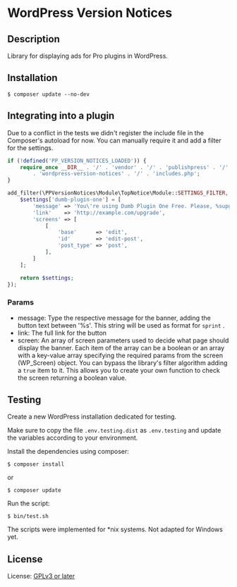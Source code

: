 # WordPress Version Notices


## Description

Library for displaying ads for Pro plugins in WordPress.

## Installation

```shell script
$ composer update --no-dev
```

## Integrating into a plugin

Due to a conflict in the tests we didn't register the include file in the Composer's autoload for now. You can manually require it and add a filter for the settings.

```php
if (!defined('PP_VERSION_NOTICES_LOADED')) {
    require_once __DIR__ . '/' . 'vendor' . '/' . 'publishpress' . '/'
        . 'wordpress-version-notices' . '/' . 'includes.php';
}

add_filter(\PPVersionNotices\Module\TopNotice\Module::SETTINGS_FILTER, function ($settings) {
    $settings['dumb-plugin-one'] = [
        'message' => 'You\'re using Dumb Plugin One Free. Please, %supgrade to pro%s.',
        'link'    => 'http://example.com/upgrade',
        'screens' => [
            [
                'base'      => 'edit',
                'id'        => 'edit-post',
                'post_type' => 'post',
            ],
        ]
    ];

    return $settings;
});
```

### Params

* message: Type the respective message for the banner, adding the button text between '%s'. This string will be used as format for `sprint` .
* link: The full link for the button
* screen: An array of screen parameters used to decide what page should display the banner. Each item of the array can be a boolean or an array with a key-value array specifying the required params from the screen (WP_Screen) object. You can bypass the library's filter algorithm adding a `true` item to it. This allows you to create your own function to check the screen returning a boolean value. 

## Testing

Create a new WordPress installation dedicated for testing.

Make sure to copy the file `.env.testing.dist` as `.env.testing` and update the variables according to your environment.

Install the dependencies using composer:

```shell script
$ composer install
``` 

or 

```shell script
$ composer update
```

Run the script:

```shell script
$ bin/test.sh
```

The scripts were implemented for *nix systems. Not adapted for Windows yet.

## License

License: [GPLv3 or later](http://www.gnu.org/licenses/gpl-3.0.html)
